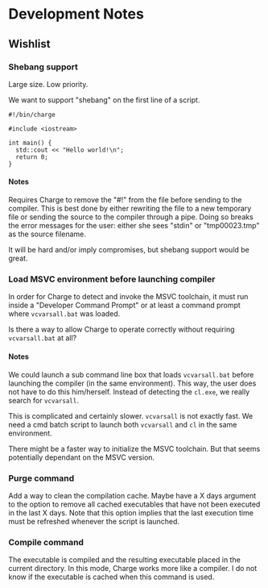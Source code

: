 # Development Notes

## Wishlist


### Shebang support

Large size.
Low priority.

We want to support "shebang" on the first line of a script.  

```
#!/bin/charge

#include <iostream>

int main() {
  std::cout << "Hello world!\n";
  return 0;
}
```

#### Notes

Requires Charge to remove the "#!" from the file before sending to the compiler.  This is best done by either rewriting the file to a new temporary file or sending the source to the compiler through a pipe.  Doing so breaks the error messages for the user: either she sees "stdin" or "tmp00023.tmp" as the source filename.

It will be hard and/or imply compromises, but shebang support would be great.


### Load MSVC environment before launching compiler

In order for Charge to detect and invoke the MSVC toolchain, it must run inside a "Developer Command Prompt" or at least a command prompt where `vcvarsall.bat` was loaded.

Is there a way to allow Charge to operate correctly without requiring `vcvarsall.bat` at all?  

#### Notes

We could launch a sub command line box that loads `vcvarsall.bat` before launching the compiler (in the same environment).  This way, the user does not have to do this him/herself.  Instead of detecting the `cl.exe`, we really search for `vcvarsall`.

This is complicated and certainly slower.  `vcvarsall` is not exactly fast.  We need a cmd batch script to launch both `vcvarsall` and `cl` in the same environment.

There might be a faster way to initialize the MSVC toolchain.  But that seems potentially dependant on the MSVC version.


### Purge command

Add a way to clean the compilation cache.  Maybe have a X days argument to the option to remove all cached executables that have not been executed in the last X days.  Note that this option implies that the last execution time must be refreshed whenever the script is launched.


### Compile command

The executable is compiled and the resulting executable placed in the current directory.  In this mode, Charge works more like a compiler.  I do not know if the executable is cached when this command is used.  
